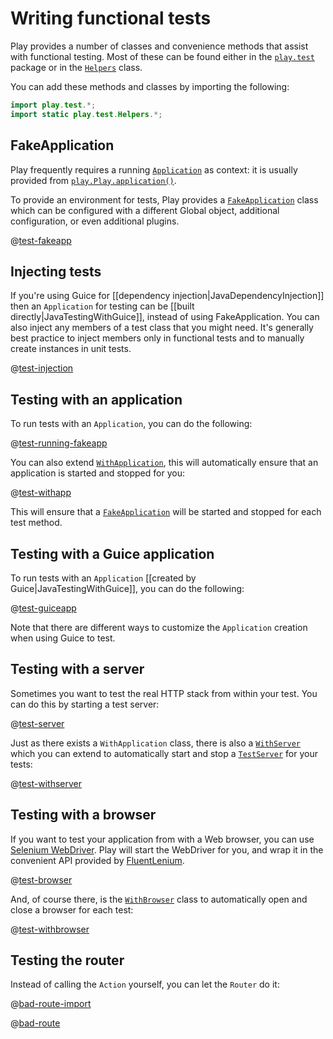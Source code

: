 <!--- Copyright (C) 2009-2015 Typesafe Inc. <http://www.typesafe.com> -->
# Writing functional tests

Play provides a number of classes and convenience methods that assist with functional testing. Most of these can be found either in the [`play.test`](api/java/play/test/package-summary.html) package or in the [`Helpers`](api/java/play/test/Helpers.html) class.

You can add these methods and classes by importing the following:

```java
import play.test.*;
import static play.test.Helpers.*;
```

## FakeApplication

Play frequently requires a running [`Application`](api/java/play/Application.html) as context: it is usually provided from [`play.Play.application()`](api/java/play/Play.html).

To provide an environment for tests, Play provides a [`FakeApplication`](api/java/play/test/FakeApplication.html) class which can be configured with a different Global object, additional configuration, or even additional plugins.

@[test-fakeapp](code/javaguide/tests/FakeApplicationTest.java)

## Injecting tests

If you're using Guice for [[dependency injection|JavaDependencyInjection]] then an `Application` for testing can be [[built directly|JavaTestingWithGuice]], instead of using FakeApplication. You can also inject any members of a test class that you might need. It's generally best practice to inject members only in functional tests and to manually create instances in unit tests.

@[test-injection](code/javaguide/tests/InjectionTest.java)

## Testing with an application

To run tests with an `Application`, you can do the following:

@[test-running-fakeapp](code/javaguide/tests/FakeApplicationTest.java)

You can also extend [`WithApplication`](api/java/play/test/WithApplication.html), this will automatically ensure that an application is started and stopped for you:

@[test-withapp](code/javaguide/tests/FunctionalTest.java)

This will ensure that a [`FakeApplication`](api/java/play/test/FakeApplication.html) will be started and stopped for each test method.

## Testing with a Guice application

To run tests with an `Application` [[created by Guice|JavaTestingWithGuice]], you can do the following:

@[test-guiceapp](code/tests/guice/JavaGuiceApplicationBuilderTest.java)

Note that there are different ways to customize the `Application` creation when using Guice to test.

## Testing with a server

Sometimes you want to test the real HTTP stack from within your test. You can do this by starting a test server:

@[test-server](code/javaguide/tests/FunctionalTest.java)

Just as there exists a `WithApplication` class, there is also a [`WithServer`](api/java/play/test/WithServer.html) which you can extend to automatically start and stop a [`TestServer`](api/java/play/test/TestServer.html) for your tests:

@[test-withserver](code/javaguide/tests/ServerFunctionalTest.java)

## Testing with a browser

If you want to test your application from with a Web browser, you can use [Selenium WebDriver](https://github.com/seleniumhq/selenium). Play will start the WebDriver for you, and wrap it in the convenient API provided by [FluentLenium](https://github.com/FluentLenium/FluentLenium).

@[test-browser](code/javaguide/tests/FunctionalTest.java)

And, of course there, is the [`WithBrowser`](api/java/play/test/WithBrowser.html) class to automatically open and close a browser for each test:

@[test-withbrowser](code/javaguide/tests/BrowserFunctionalTest.java)

## Testing the router

Instead of calling the `Action` yourself, you can let the `Router` do it:

@[bad-route-import](code/javaguide/tests/FunctionalTest.java)

@[bad-route](code/javaguide/tests/FunctionalTest.java)

